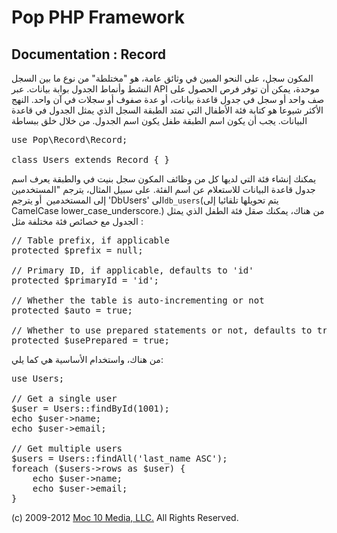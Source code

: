 Pop PHP Framework
=================

Documentation : Record
----------------------

المكون سجل، على النحو المبين في وثائق عامة، هو "مختلطة" من نوع ما بين السجل النشط وأنماط الجدول بوابة بيانات. عبر API موحدة، يمكن أن توفر فرص الحصول على صف واحد أو سجل في جدول قاعدة بيانات، أو عدة صفوف أو سجلات في آن واحد. النهج الأكثر شيوعا هو كتابة فئة الأطفال التي تمتد الطبقة السجل الذي يمثل الجدول في قاعدة البيانات. يجب أن يكون اسم الطبقة طفل يكون اسم الجدول. من خلال خلق ببساطة

<pre>
use Pop\Record\Record;

class Users extends Record { }
</pre>

يمكنك إنشاء فئة التي لديها كل من وظائف المكون سجل بنيت في والطبقة يعرف اسم جدول قاعدة البيانات للاستعلام عن اسم الفئة. على سبيل المثال، يترجم "المستخدمين إلى المستخدمين` `أو يترجم 'DbUsers' الى` db_users `(يتم تحويلها تلقائيا إلى CamelCase lower_case_underscore.) من هناك، يمكنك صقل فئة الطفل الذي يمثل الجدول مع خصائص فئة مختلفة مثل :

<pre>
// Table prefix, if applicable
protected $prefix = null;

// Primary ID, if applicable, defaults to 'id'
protected $primaryId = 'id';

// Whether the table is auto-incrementing or not
protected $auto = true;

// Whether to use prepared statements or not, defaults to true
protected $usePrepared = true;
</pre>

من هناك، واستخدام الأساسية هي كما يلي:

<pre>
use Users;

// Get a single user
$user = Users::findById(1001);
echo $user->name;
echo $user->email;

// Get multiple users
$users = Users::findAll('last_name ASC');
foreach ($users->rows as $user) {
    echo $user->name;
    echo $user->email;
}
</pre>

(c) 2009-2012 [Moc 10 Media, LLC.](http://www.moc10media.com) All Rights Reserved.
